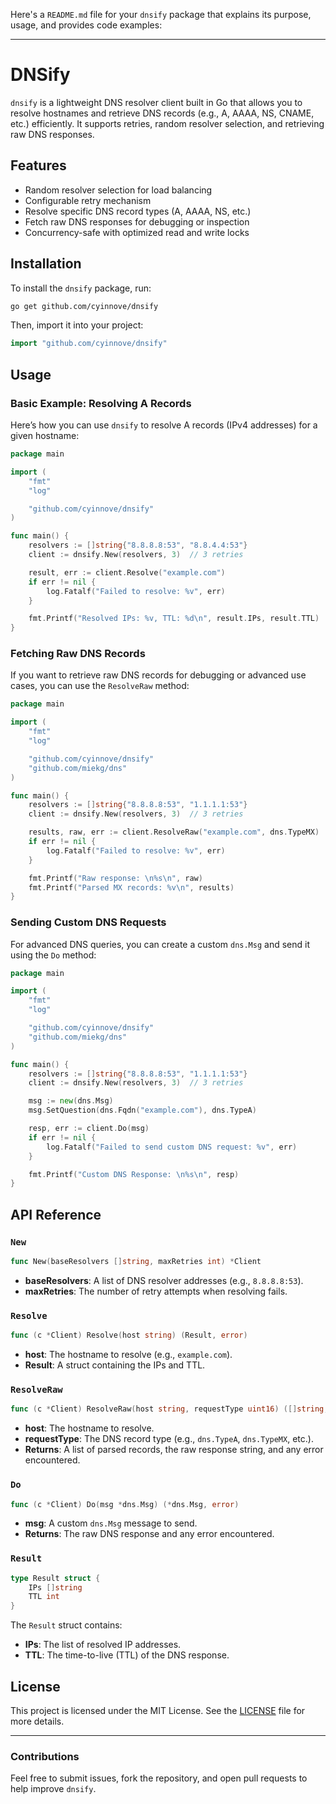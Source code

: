 Here's a `README.md` file for your `dnsify` package that explains its purpose, usage, and provides code examples:

---

# DNSify



`dnsify` is a lightweight DNS resolver client built in Go that allows you to resolve hostnames and retrieve DNS records (e.g., A, AAAA, NS, CNAME, etc.) efficiently. It supports retries, random resolver selection, and retrieving raw DNS responses.

## Features

- Random resolver selection for load balancing
- Configurable retry mechanism
- Resolve specific DNS record types (A, AAAA, NS, etc.)
- Fetch raw DNS responses for debugging or inspection
- Concurrency-safe with optimized read and write locks

## Installation

To install the `dnsify` package, run:

```bash
go get github.com/cyinnove/dnsify
```

Then, import it into your project:

```go
import "github.com/cyinnove/dnsify"
```

## Usage

### Basic Example: Resolving A Records

Here’s how you can use `dnsify` to resolve A records (IPv4 addresses) for a given hostname:

```go
package main

import (
	"fmt"
	"log"

	"github.com/cyinnove/dnsify"
)

func main() {
	resolvers := []string{"8.8.8.8:53", "8.8.4.4:53"}
	client := dnsify.New(resolvers, 3)  // 3 retries

	result, err := client.Resolve("example.com")
	if err != nil {
		log.Fatalf("Failed to resolve: %v", err)
	}

	fmt.Printf("Resolved IPs: %v, TTL: %d\n", result.IPs, result.TTL)
}
```

### Fetching Raw DNS Records

If you want to retrieve raw DNS records for debugging or advanced use cases, you can use the `ResolveRaw` method:

```go
package main

import (
	"fmt"
	"log"

	"github.com/cyinnove/dnsify"
	"github.com/miekg/dns"
)

func main() {
	resolvers := []string{"8.8.8.8:53", "1.1.1.1:53"}
	client := dnsify.New(resolvers, 3)  // 3 retries

	results, raw, err := client.ResolveRaw("example.com", dns.TypeMX)  // Resolve MX records
	if err != nil {
		log.Fatalf("Failed to resolve: %v", err)
	}

	fmt.Printf("Raw response: \n%s\n", raw)
	fmt.Printf("Parsed MX records: %v\n", results)
}
```

### Sending Custom DNS Requests

For advanced DNS queries, you can create a custom `dns.Msg` and send it using the `Do` method:

```go
package main

import (
	"fmt"
	"log"

	"github.com/cyinnove/dnsify"
	"github.com/miekg/dns"
)

func main() {
	resolvers := []string{"8.8.8.8:53", "1.1.1.1:53"}
	client := dnsify.New(resolvers, 3)  // 3 retries

	msg := new(dns.Msg)
	msg.SetQuestion(dns.Fqdn("example.com"), dns.TypeA)

	resp, err := client.Do(msg)
	if err != nil {
		log.Fatalf("Failed to send custom DNS request: %v", err)
	}

	fmt.Printf("Custom DNS Response: \n%s\n", resp)
}
```

## API Reference

### `New`

```go
func New(baseResolvers []string, maxRetries int) *Client
```

- **baseResolvers**: A list of DNS resolver addresses (e.g., `8.8.8.8:53`).
- **maxRetries**: The number of retry attempts when resolving fails.

### `Resolve`

```go
func (c *Client) Resolve(host string) (Result, error)
```

- **host**: The hostname to resolve (e.g., `example.com`).
- **Result**: A struct containing the IPs and TTL.

### `ResolveRaw`

```go
func (c *Client) ResolveRaw(host string, requestType uint16) ([]string, string, error)
```

- **host**: The hostname to resolve.
- **requestType**: The DNS record type (e.g., `dns.TypeA`, `dns.TypeMX`, etc.).
- **Returns**: A list of parsed records, the raw response string, and any error encountered.

### `Do`

```go
func (c *Client) Do(msg *dns.Msg) (*dns.Msg, error)
```

- **msg**: A custom `dns.Msg` message to send.
- **Returns**: The raw DNS response and any error encountered.

### `Result`

```go
type Result struct {
	IPs []string
	TTL int
}
```

The `Result` struct contains:
- **IPs**: The list of resolved IP addresses.
- **TTL**: The time-to-live (TTL) of the DNS response.

## License

This project is licensed under the MIT License. See the [LICENSE](LICENSE) file for more details.

---

### Contributions

Feel free to submit issues, fork the repository, and open pull requests to help improve `dnsify`.

